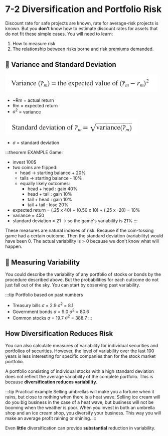 # 7-2 Diversification and Portfolio Risk
Discount rate for safe projects are known, rate for average-risk projects is known. But you **don't** know how to estimate discount rates for assets that do not fit these simple cases. You will need to learn:
1. How to measure risk
2. The relationship between risks borne and risk premiums demanded.

## 🎲 Variance and Standard Deviation
![variance](../img/variance.png)

+ ~Rm = actual return
+ Rm = expected return
+ $σ^2$ = variance

![standarddevation](../img/standarddeviation.png)

+ $σ$ = standard deviation


:::theorem EXAMPLE
Game:
+ invest 100$
+ two coins are flipped:
    + head -> starting balance + 20%
    + tails -> starting balance - 10%
    + equally likely outcomes:
        + head + head : gain 40%
        + head + tail : gain 10%
        + tail + head : gain 10%
        + tail + tail : lose 20%
+ expected return = (.25 x 40) + (0.50 x 10) + (.25 x -20) = 10%
+ variance = 450
+ standard deviation = 21 -> so the game's variability is 21%
:::

These measures are natural indexes of risk. Because if the coin-tossing game had a certain outcome. Then the standard deviation (variability) would have been 0. The actual variability is > 0 because we don't know what will happen.

## 📏 Measuring Variability
You could describe the variability of any portfolio of stocks or bonds by the procedure described above. But the probabilities for each outcome do not just fall out of the sky. You can start by observing past variability.

:::tip Portfolio based on past numbers
+ Treasury bills        $σ$ = 2.9   $σ^2$ = 8.1
+ Government bonds      $σ$ = 9.0   $σ^2$ = 80.6
+ Common stocks         $σ$ = 19.7  $σ^2$ = 388.7
:::

## How Diversification Reduces Risk
You can also calculate measures of variability for individual securities and portfolios of securities. However, the level of variability over the last 100 years is less interesting for specific companies than for the stock market portfolio.

A portfolio consisting of individual stocks with a high standard deviation does not reflect the average variability of the complete portfolio. This is because **diversification reduces variability**.

:::tip Practical example
Selling umbrellas will make you a fortune when it rains, but close to nothing when there is a heat wave. Selling ice cream will do you big business in the case of a heat wave, but business will not be booming when the weather is poor. When you invest in both an umbrella shop and an ice cream shop, you diversify your business. This way you will make an average profit raining or shining.
:::

Even **little** diversification can provide **substantial** reduction in variability.